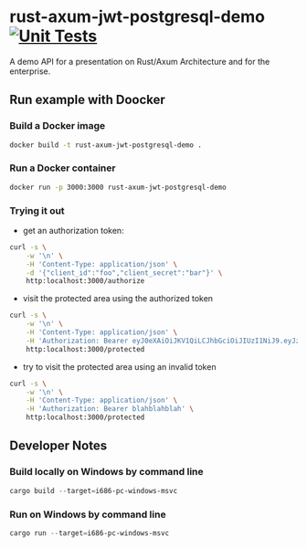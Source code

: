 # rust-axum-jwt-postgresql-demo [![Unit Tests](https://github.com/UsiDiamond/rust-axum-jwt-postgresql-demo/actions/workflows/rust.yml/badge.svg)](https://github.com/UsiDiamond/rust-axum-jwt-postgresql-demo/actions/workflows/rust.yml)

A demo API for a presentation on Rust/Axum Architecture and for the enterprise.

## Run example with Doocker

### Build a Docker image

```bash
docker build -t rust-axum-jwt-postgresql-demo .
```

### Run a Docker container

```bash
docker run -p 3000:3000 rust-axum-jwt-postgresql-demo
```

### Trying it out

- get an authorization token:

```bash
curl -s \
    -w '\n' \
    -H 'Content-Type: application/json' \
    -d '{"client_id":"foo","client_secret":"bar"}' \
    http:localhost:3000/authorize
```

- visit the protected area using the authorized token

```bash
curl -s \
    -w '\n' \
    -H 'Content-Type: application/json' \
    -H 'Authorization: Bearer eyJ0eXAiOiJKV1QiLCJhbGciOiJIUzI1NiJ9.eyJzdWIiOiJiQGIuY29tIiwiY29tcGFueSI6IkFDTUUiLCJleHAiOjEwMDAwMDAwMDAwfQ.M3LAZmrzUkXDC1q5mSzFAs_kJrwuKz3jOoDmjJ0G4gM' \
    http:localhost:3000/protected
```

- try to visit the protected area using an invalid token

```bash
curl -s \
    -w '\n' \
    -H 'Content-Type: application/json' \
    -H 'Authorization: Bearer blahblahblah' \
    http:localhost:3000/protected
```

## Developer Notes

### Build locally on Windows by command line

```powershell
cargo build --target=i686-pc-windows-msvc
```

### Run on Windows by command line

```powershell
cargo run --target=i686-pc-windows-msvc
```
